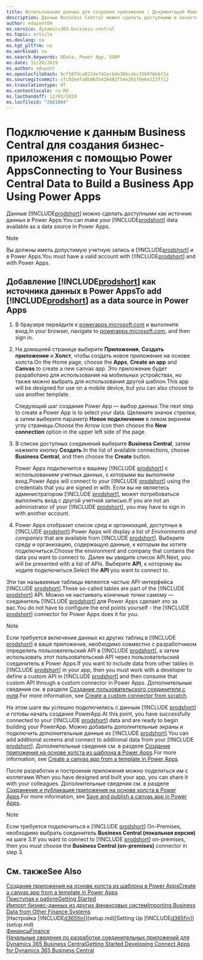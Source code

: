 ```yaml
---
title: Использование данных для создания приложения | Документация Майкрософт
description: Данные Business Central можно сделать доступными в качестве источника данных и указать URL-адрес OData ваших веб-служб для создания бизнес-приложения с помощью Power Apps.
author: edupont04
ms.service: dynamics365-business-central
ms.topic: article
ms.devlang: na
ms.tgt_pltfrm: na
ms.workload: na
ms.search.keywords: OData, Power App, SOAP
ms.date: 11/20/2019
ms.author: edupont
ms.openlocfilehash: 9cf587dca8224e742ecbde30bcabc35697bb6f2a
ms.sourcegitcommit: cfc92eefa8b06fb426482f54e393f0e6e222f712
ms.translationtype: HT
ms.contentlocale: ru-RU
ms.lasthandoff: 12/03/2019
ms.locfileid: "2881004"
---
```

# <a name="connecting-to-your-business-central-data-to-build-a-business-app-using-power-apps"></a><span data-ttu-id="65685-103">Подключение к данным Business Central для создания бизнес-приложения с помощью Power Apps</span><span class="sxs-lookup"><span data-stu-id="65685-103">Connecting to Your Business Central Data to Build a Business App Using Power Apps</span></span>

<span data-ttu-id="65685-104">Данные [!INCLUDE[prodshort](includes/prodshort.md)] можно сделать доступными как источник данных в Power Apps.</span><span class="sxs-lookup"><span data-stu-id="65685-104">You can make your [!INCLUDE[prodshort](includes/prodshort.md)] data available as a data source in Power Apps.</span></span>  

> [!NOTE]  
> <span data-ttu-id="65685-105">Вы должны иметь допустимую учетную запись в [!INCLUDE[prodshort](includes/prodshort.md)] и в Power Apps.</span><span class="sxs-lookup"><span data-stu-id="65685-105">You must have a valid account with [!INCLUDE[prodshort](includes/prodshort.md)] and with Power Apps.</span></span>  

## <a name="to-add-includeprodshortincludesprodshortmd-as-a-data-source-in-power-apps"></a><span data-ttu-id="65685-106">Добавление [!INCLUDE[prodshort](includes/prodshort.md)] как источника данных в Power Apps</span><span class="sxs-lookup"><span data-stu-id="65685-106">To add [!INCLUDE[prodshort](includes/prodshort.md)] as a data source in Power Apps</span></span>

1. <span data-ttu-id="65685-107">В браузере перейдите к [powerapps.microsoft.com](https://powerapps.microsoft.com/) и выполните вход.</span><span class="sxs-lookup"><span data-stu-id="65685-107">In your browser, navigate to [powerapps.microsoft.com](https://powerapps.microsoft.com/), and then sign in.</span></span>
2. <span data-ttu-id="65685-108">На домашней странице выберите **Приложения**, **Создать приложение** и **Холст**, чтобы создать новое приложение на основе холста.</span><span class="sxs-lookup"><span data-stu-id="65685-108">On the Home page, choose the **Apps**, **Create an app** and **Canvas** to create a new canvas app.</span></span> <span data-ttu-id="65685-109">Это приложение будет разработано для использования на мобильных устройствах, но также можно выбрать для использования другой шаблон.</span><span class="sxs-lookup"><span data-stu-id="65685-109">This app will be designed for use on a mobile device, but you can also choose to use another template.</span></span>

    <span data-ttu-id="65685-110">Следующий шаг создания Power App — выбор данных.</span><span class="sxs-lookup"><span data-stu-id="65685-110">The next step to create a Power App is to select your data.</span></span> <span data-ttu-id="65685-111">Щелкните значок стрелки, а затем выберите параметр **Новое подключение** в левом верхнем углу страницы.</span><span class="sxs-lookup"><span data-stu-id="65685-111">Choose the Arrow icon then choose the **New connection** option in the upper left side of the page.</span></span>
3. <span data-ttu-id="65685-112">В списке доступных соединений выберите **Business Central**, затем нажмите кнопку **Создать**.</span><span class="sxs-lookup"><span data-stu-id="65685-112">In the list of available connections, choose **Business Central**, and then choose the **Create** button.</span></span>

    <span data-ttu-id="65685-113">Power Apps подключится к вашему [!INCLUDE [prodshort](includes/prodshort.md)] с использованием учетных данных, с которыми вы выполнили вход.</span><span class="sxs-lookup"><span data-stu-id="65685-113">Power Apps will connect to your [!INCLUDE [prodshort](includes/prodshort.md)] using the credentials that you are signed in with.</span></span> <span data-ttu-id="65685-114">Если вы не являетесь администратором [!INCLUDE [prodshort](includes/prodshort.md)], может потребоваться выполнить вход с другой учетной записью.</span><span class="sxs-lookup"><span data-stu-id="65685-114">If you are not an administrator of your [!INCLUDE [prodshort](includes/prodshort.md)], you may have to sign in with another account.</span></span>  

4. <span data-ttu-id="65685-115">Power Apps отобразит список *сред и организаций*, доступных в [!INCLUDE [prodshort](includes/prodshort.md)].</span><span class="sxs-lookup"><span data-stu-id="65685-115">Power Apps will display a list of *Environments and companies* that are available from [!INCLUDE [prodshort](includes/prodshort.md)].</span></span> <span data-ttu-id="65685-116">Выберите среду и организацию, содержащую данные, к которым вы хотите подключиться.</span><span class="sxs-lookup"><span data-stu-id="65685-116">Choose the environment and company that contains the data you want to connect to.</span></span> <span data-ttu-id="65685-117">Далее вы увидите список API.</span><span class="sxs-lookup"><span data-stu-id="65685-117">Next, you will be presented with a list of APIs.</span></span> <span data-ttu-id="65685-118">Выберите **API**, к которому вы ходите подключиться.</span><span class="sxs-lookup"><span data-stu-id="65685-118">Select the **API** you want to connect to.</span></span>

<span data-ttu-id="65685-119">Эти так называемые таблицы являются частью API-интерфейса [!INCLUDE [prodshort](includes/prodshort.md)].</span><span class="sxs-lookup"><span data-stu-id="65685-119">These so-called tables are part of the [!INCLUDE [prodshort](includes/prodshort.md)] API.</span></span> <span data-ttu-id="65685-120">Можно не настаивать конечные точки самому — соединитель [!INCLUDE [prodshort](includes/prodshort.md)] для Power Apps сделает это за вас.</span><span class="sxs-lookup"><span data-stu-id="65685-120">You do not have to configure the end points yourself - the [!INCLUDE [prodshort](includes/prodshort.md)] connector for Power Apps does it for you.</span></span>  

> [!NOTE]
> <span data-ttu-id="65685-121">Если требуется включение данных из других таблиц в [!INCLUDE [prodshort](includes/prodshort.md)] в ваше приложение, необходимо совместно с разработчиком определить пользовательский API в [!INCLUDE [prodshort](includes/prodshort.md)], а затем использовать этот пользовательский API через пользовательский соединитель в Power Apps.</span><span class="sxs-lookup"><span data-stu-id="65685-121">If you want to include data from other tables in [!INCLUDE [prodshort](includes/prodshort.md)] in your app, then you must work with a developer to define a custom API in [!INCLUDE [prodshort](includes/prodshort.md)] and then consume that custom API through a custom connector in Power Apps.</span></span> <span data-ttu-id="65685-122">Дополнительные сведения см. в разделе [Создание пользовательского соединителя с нуля](/connectors/custom-connectors/define-blank).</span><span class="sxs-lookup"><span data-stu-id="65685-122">For more information, see [Create a custom connector from scratch](/connectors/custom-connectors/define-blank).</span></span>  

<span data-ttu-id="65685-123">На этом шаге вы успешно подключились с данным [!INCLUDE [prodshort](includes/prodshort.md)] и готовы начать создание PowerApp.</span><span class="sxs-lookup"><span data-stu-id="65685-123">At this point, you have successfully connected to your [!INCLUDE [prodshort](includes/prodshort.md)] data and are ready to begin building your PowerApp.</span></span> <span data-ttu-id="65685-124">Можно добавить дополнительные экраны и подключить дополнительные данные из [!INCLUDE [prodshort](includes/prodshort.md)].</span><span class="sxs-lookup"><span data-stu-id="65685-124">You can add additional screens and connect to additional data from your [!INCLUDE [prodshort](includes/prodshort.md)].</span></span> <span data-ttu-id="65685-125">Дополнительные сведения см. в разделе [Создание приложения на основе холста из шаблона в Power Apps](/powerapps/maker/canvas-apps/get-started-test-drive).</span><span class="sxs-lookup"><span data-stu-id="65685-125">For more information, see [Create a canvas app from a template in Power Apps](/powerapps/maker/canvas-apps/get-started-test-drive).</span></span>  

<span data-ttu-id="65685-126">После разработки и построения приложения можно поделиться им с коллегами.</span><span class="sxs-lookup"><span data-stu-id="65685-126">When you have designed and built your app, you can share it with your colleagues.</span></span> <span data-ttu-id="65685-127">Дополнительные сведения см. в разделе [Сохранение и публикация приложения на основе холста в Power Apps](/powerapps/maker/canvas-apps/save-publish-app).</span><span class="sxs-lookup"><span data-stu-id="65685-127">For more information, see [Save and publish a canvas app in Power Apps](/powerapps/maker/canvas-apps/save-publish-app).</span></span>  

> [!NOTE]
> <span data-ttu-id="65685-128">Если требуется подключиться к [!INCLUDE [prodshort](includes/prodshort.md)] On-Premises, необходимо выбрать соединитель **Business Central (локальная версия)** на шаге 3.</span><span class="sxs-lookup"><span data-stu-id="65685-128">If you want to connect to [!INCLUDE [prodshort](includes/prodshort.md)] on-premises, then you must choose the **Business Central (on-premises)** connector in step 3.</span></span>  

## <a name="see-also"></a><span data-ttu-id="65685-129">См. также</span><span class="sxs-lookup"><span data-stu-id="65685-129">See Also</span></span>

[<span data-ttu-id="65685-130">Создание приложения на основе холста из шаблона в Power Apps</span><span class="sxs-lookup"><span data-stu-id="65685-130">Create a canvas app from a template in Power Apps</span></span>](/powerapps/maker/canvas-apps/get-started-test-drive)  
[<span data-ttu-id="65685-131">Приступая к работе</span><span class="sxs-lookup"><span data-stu-id="65685-131">Getting Started</span></span>](product-get-started.md)  
[<span data-ttu-id="65685-132">Импорт бизнес-данных из других финансовых систем</span><span class="sxs-lookup"><span data-stu-id="65685-132">Importing Business Data from Other Finance Systems</span></span>](across-import-data-configuration-packages.md)  
<span data-ttu-id="65685-133">[Настройка [!INCLUDE[d365fin](includes/d365fin_md.md)]](setup.md)</span><span class="sxs-lookup"><span data-stu-id="65685-133">[Setting Up [!INCLUDE[d365fin](includes/d365fin_md.md)]](setup.md)</span></span>  
[<span data-ttu-id="65685-134">Финансы</span><span class="sxs-lookup"><span data-stu-id="65685-134">Finance</span></span>](finance.md)  
[<span data-ttu-id="65685-135">Начальные сведения по разработке соединительных приложений для Dynamics 365 Business Central</span><span class="sxs-lookup"><span data-stu-id="65685-135">Getting Started Developing Connect Apps for Dynamics 365 Business Central</span></span>](/dynamics365/business-central/dev-itpro/developer/devenv-develop-connect-apps)  
